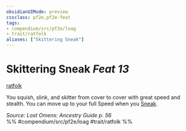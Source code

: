 ```yaml
---
obsidianUIMode: preview
cssclass: pf2e,pf2e-feat
tags:
- compendium/src/pf2e/loag
- trait/ratfolk
aliases: ["Skittering Sneak"]
---
```

# Skittering Sneak  *Feat 13*  
[ratfolk](../../rules/traits/ratfolk-b1.md)  


You squish, slink, and skitter from cover to cover with great speed and stealth. You can move up to your full Speed when you [Sneak](../../rules/actions/sneak.md).

*Source: Lost Omens: Ancestry Guide p. 56*  
%% #compendium/src/pf2e/loag #trait/ratfolk %%